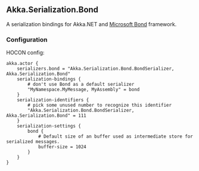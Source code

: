 ## Akka.Serialization.Bond

A serialization bindings for Akka.NET and [Microsoft Bond](https://microsoft.github.io/bond/manual/bond_cs.html) framework.

### Configuration

HOCON config:

```hocon
akka.actor {
	serializers.bond = "Akka.Serialization.Bond.BondSerializer, Akka.Serialization.Bond"
	serialization-bindings {
		# don't use Bond as a default serializer
		"MyNamespace.MyMessage, MyAssembly" = bond
	}
	serialization-identifiers {
		# pick some unused number to recognize this identifier
		"Akka.Serialization.Bond.BondSerializer, Akka.Serialization.Bond" = 111 
	}
	serialization-settings {
		bond {
			# Default size of an buffer used as intermediate store for serialized messages.
			buffer-size = 1024
		}
	}
}
```